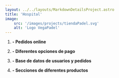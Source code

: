 ```yaml
---
layout: ../../layouts/MarkdownDetailsProject.astro
title: 'Hospital'
image:
    src: '/images/projects/tiendaPadel.svg'
    alt: 'Logo VegaPadel'
---
```


1. **- Pedidos online**

2. **- Diferentes opciones de pago**

3. **- Base de datos de usuarios y pedidos**

4. **- Secciones de diferentes productos**
